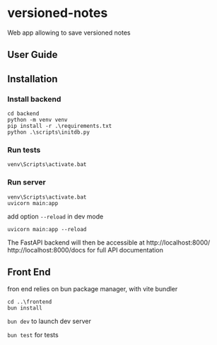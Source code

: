 # versioned-notes
Web app allowing to save versioned notes

## User Guide



## Installation
### Install backend

```
cd backend
python -m venv venv
pip install -r .\requirements.txt
python .\scripts\initdb.py
```


### Run tests

`venv\Scripts\activate.bat`


### Run server

```
venv\Scripts\activate.bat
uvicorn main:app
```

add option `--reload` in dev mode

`uvicorn main:app --reload`

The FastAPI backend will then be accessible at http://localhost:8000/
http://localhost:8000/docs for full API documentation


## Front End

fron end relies on bun package manager, with vite bundler

```
cd ..\frontend
bun install
```
`bun dev` to launch dev server

`bun test` for tests

